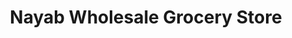 ---
title: "Nayab Wholesale Grocery Store"
url: /karachi/nayab-wholesale-grocery-store/
shop: general
---